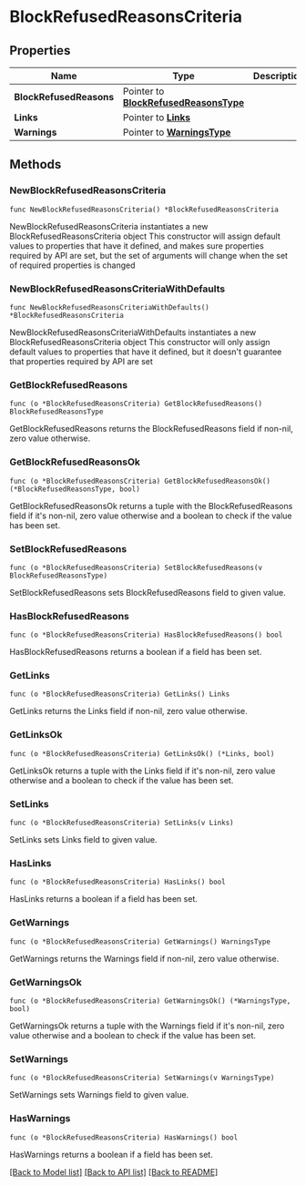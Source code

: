 # BlockRefusedReasonsCriteria

## Properties

Name | Type | Description | Notes
------------ | ------------- | ------------- | -------------
**BlockRefusedReasons** | Pointer to [**BlockRefusedReasonsType**](BlockRefusedReasonsType.md) |  | [optional] 
**Links** | Pointer to [**Links**](Links.md) |  | [optional] 
**Warnings** | Pointer to [**WarningsType**](WarningsType.md) |  | [optional] 

## Methods

### NewBlockRefusedReasonsCriteria

`func NewBlockRefusedReasonsCriteria() *BlockRefusedReasonsCriteria`

NewBlockRefusedReasonsCriteria instantiates a new BlockRefusedReasonsCriteria object
This constructor will assign default values to properties that have it defined,
and makes sure properties required by API are set, but the set of arguments
will change when the set of required properties is changed

### NewBlockRefusedReasonsCriteriaWithDefaults

`func NewBlockRefusedReasonsCriteriaWithDefaults() *BlockRefusedReasonsCriteria`

NewBlockRefusedReasonsCriteriaWithDefaults instantiates a new BlockRefusedReasonsCriteria object
This constructor will only assign default values to properties that have it defined,
but it doesn't guarantee that properties required by API are set

### GetBlockRefusedReasons

`func (o *BlockRefusedReasonsCriteria) GetBlockRefusedReasons() BlockRefusedReasonsType`

GetBlockRefusedReasons returns the BlockRefusedReasons field if non-nil, zero value otherwise.

### GetBlockRefusedReasonsOk

`func (o *BlockRefusedReasonsCriteria) GetBlockRefusedReasonsOk() (*BlockRefusedReasonsType, bool)`

GetBlockRefusedReasonsOk returns a tuple with the BlockRefusedReasons field if it's non-nil, zero value otherwise
and a boolean to check if the value has been set.

### SetBlockRefusedReasons

`func (o *BlockRefusedReasonsCriteria) SetBlockRefusedReasons(v BlockRefusedReasonsType)`

SetBlockRefusedReasons sets BlockRefusedReasons field to given value.

### HasBlockRefusedReasons

`func (o *BlockRefusedReasonsCriteria) HasBlockRefusedReasons() bool`

HasBlockRefusedReasons returns a boolean if a field has been set.

### GetLinks

`func (o *BlockRefusedReasonsCriteria) GetLinks() Links`

GetLinks returns the Links field if non-nil, zero value otherwise.

### GetLinksOk

`func (o *BlockRefusedReasonsCriteria) GetLinksOk() (*Links, bool)`

GetLinksOk returns a tuple with the Links field if it's non-nil, zero value otherwise
and a boolean to check if the value has been set.

### SetLinks

`func (o *BlockRefusedReasonsCriteria) SetLinks(v Links)`

SetLinks sets Links field to given value.

### HasLinks

`func (o *BlockRefusedReasonsCriteria) HasLinks() bool`

HasLinks returns a boolean if a field has been set.

### GetWarnings

`func (o *BlockRefusedReasonsCriteria) GetWarnings() WarningsType`

GetWarnings returns the Warnings field if non-nil, zero value otherwise.

### GetWarningsOk

`func (o *BlockRefusedReasonsCriteria) GetWarningsOk() (*WarningsType, bool)`

GetWarningsOk returns a tuple with the Warnings field if it's non-nil, zero value otherwise
and a boolean to check if the value has been set.

### SetWarnings

`func (o *BlockRefusedReasonsCriteria) SetWarnings(v WarningsType)`

SetWarnings sets Warnings field to given value.

### HasWarnings

`func (o *BlockRefusedReasonsCriteria) HasWarnings() bool`

HasWarnings returns a boolean if a field has been set.


[[Back to Model list]](../README.md#documentation-for-models) [[Back to API list]](../README.md#documentation-for-api-endpoints) [[Back to README]](../README.md)


